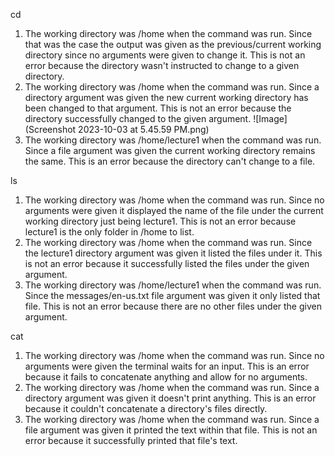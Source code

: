 cd

1. The working directory was /home when the command was run. Since that was the case the output was given as the previous/current working directory since no arguments were given to change it. This is not an error because the directory wasn't instructed to change to a given directory.
2. The working directory was /home when the command was run. Since a directory argument was given the new current working directory has been changed to that argument. This is not an error because the directory successfully changed to the given argument.
![Image](Screenshot 2023-10-03 at 5.45.59 PM.png)
3. The working directory was /home/lecture1 when the command was run. Since a file argument was given the current working directory remains the same. This is an error because the directory can't change to a file.

ls
1. The working directory was /home when the command was run. Since no arguments were given it displayed the name of the file under the current working directory just being lecture1. This is not an error because lecture1 is the only folder in /home to list.
2. The working directory was /home when the command was run. Since the lecture1 directory argument was given it listed the files under it. This is not an error because it successfully listed the files under the given argument.
3. The working directory was /home/lecture1 when the command was run. Since the messages/en-us.txt file argument was given it only listed that file. This is not an error because there are no other files under the given argument.

cat
1. The working directory was /home when the command was run. Since no arguments were given the terminal waits for an input. This is an error because it fails to concatenate anything and allow for no arguments.
2. The working directory was /home when the command was run. Since a directory argument was given it doesn't print anything. This is an error because it couldn't concatenate a directory's files directly.
3. The working directory was /home when the command was run. Since a file argument was given it printed the text within that file. This is not an error because it successfully printed that file's text.
